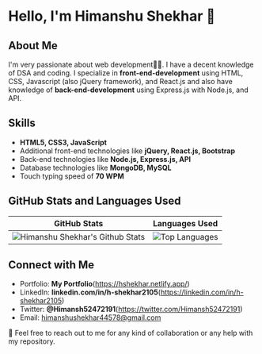 # Hello, I'm Himanshu Shekhar 👋

## About Me
I'm very passionate about web development🧑‍💻. I have a decent knowledge of DSA and coding. I specialize in **front-end-development** using HTML, CSS, Javascript (also jQuery framework), and React.js and also have knowledge of **back-end-development** using Express.js with Node.js, and API.

## Skills
- **HTML5, CSS3, JavaScript**
- Additional front-end technologies like **jQuery, React.js, Bootstrap**
- Back-end technologies like **Node.js, Express.js, API**
- Database technologies like **MongoDB, MySQL**
- Touch typing speed of **70 WPM**

## GitHub Stats and Languages Used

| GitHub Stats                                                                                | Languages Used                                      |
|---------------------------------------------------------------------------------------------|-----------------------------------------------------|
| ![Himanshu Shekhar's Github Stats](https://github-readme-stats.vercel.app/api?username=hiitgmanshu&show_icons=true&count_private=true&theme=radical) | ![Top Languages](https://github-readme-stats.vercel.app/api/top-langs/?username=hiitgmanshu&layout=compact&theme=radical) |


## Connect with Me
- Portfolio: **My Portfolio**(https://hshekhar.netlify.app/)
- LinkedIn: **linkedin.com/in/h-shekhar2105**(https://linkedin.com/in/h-shekhar2105)
- Twitter: **@Himansh52472191**(https://twitter.com/Himansh52472191)
- Email: himanshushekhar44578@gmail.com

🍵 Feel free to reach out to me for any kind of collaboration or any help with my repository.

